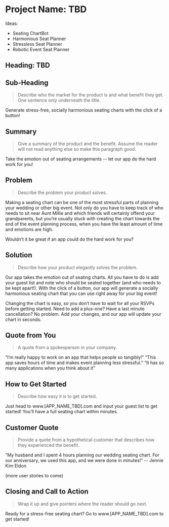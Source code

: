 # Project Name: TBD  #

Ideas: 

* Seating ChartBot
* Harmonious Seat Planner
* Stressless Seat Planner
* Robotic Event Seat Planner

## Heading: TBD ##

## Sub-Heading ##
  > Describe who the market for the product is and what benefit they get. One sentence only underneath the title.

Generate stress-free, socially harmonious seating charts with the click of a button!

## Summary ##
  > Give a summary of the product and the benefit. Assume the reader will not read anything else so make this paragraph good.

Take the emotion out of seating arrangements -- let our app do the hard work for you!

## Problem ##
  > Describe the problem your product solves.

Making a seating chart can be one of the most stressful parts of planning your wedding or other big event. Not only do you have to keep track of who needs to sit near Aunt Millie and which friends will certainly offend your grandparents, but you’re usually stuck with creating the chart towards the end of the event planning process, when you have the least amount of time and emotions are high. 

Wouldn’t it be great if an app could do the hard work for you? 

## Solution ##
  > Describe how your product elegantly solves the problem.

Our app takes the emotion out of seating charts. All you have to do is add your guest list and note who should be seated together (and who needs to be kept apart!). With the click of a button, our app will generate a socially harmonious seating chart that you can use right away for your big event! 

Changing the chart is easy, so you don’t have to wait for all your RSVPs before getting started. Need to add a plus-one? Have a last minute cancellation? No problem. Add your changes, and our app will update your chart in seconds.

## Quote from You ##
  > A quote from a spokesperson in your company.

“I’m really happy to work on an app that helps people so tangibly!”
“This app saves hours of time and makes event planning less stressful.” 
“It has so many applications when you think about it”

## How to Get Started ##
  > Describe how easy it is to get started.

Just head to www.[APP_NAME_TBD].com and input your guest list to get started! You’ll have a full seating chart within minutes.

## Customer Quote ##
  > Provide a quote from a hypothetical customer that describes how they experienced the benefit.

“My husband and I spent 4 hours planning our wedding seating chart. For our anniversary, we used this app, and we were done in minutes!” -- Jennie Kim Eldon 

(more user stories to come)

## Closing and Call to Action ##
  > Wrap it up and give pointers where the reader should go next.

Ready for a stress-free seating chart? Go to www.[APP_NAME_TBD].com to get started! 



